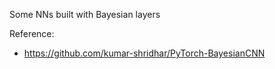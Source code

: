Some NNs built with Bayesian layers 

Reference:

- https://github.com/kumar-shridhar/PyTorch-BayesianCNN
